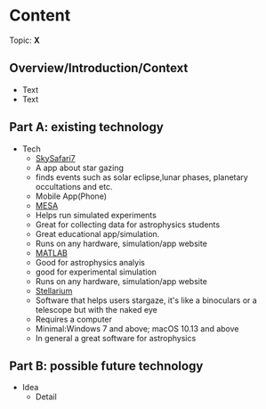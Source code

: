 # Content
Topic: **X**

## Overview/Introduction/Context
* Text
* Text

## Part A: existing technology
* Tech
  * [SkySafari7](https://skysafariastronomy.com/)
  * A app about star gazing
  * finds events such as solar eclipse,lunar phases, planetary occultations and etc.
  * Mobile App(Phone)
  * [MESA](https://mesastar.org/)
  * Helps run simulated experiments
  * Great for collecting data for astrophysics students
  * Great educational app/simulation.
  * Runs on any hardware, simulation/app website
  * [MATLAB](https://www.mathworks.com/matlabcentral/fileexchange/69815-astronomy-astrophysics-toolbox-for-matlab-maat)
  * Good for astrophysics analyis
  * good for experimental simulation
  * Runs on any hardware, simulation/app website
  * [Stellarium](https://stellarium.org/)
  * Software that helps users stargaze, it's like a binoculars or a telescope but with the naked eye
  * Requires a computer
  * Minimal:Windows 7 and above; macOS 10.13 and above
  * In general a great software for astrophysics
## Part B: possible future technology
* Idea
  * Detail
